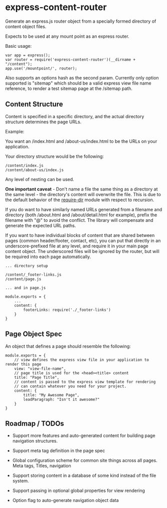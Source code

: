 # express-content-router

Generate an express.js router object from a specially formed directory of content object files.

Expects to be used at any mount point as an express router.

Basic usage:
    
    var app = express();
    var router = require('express-content-router')(__dirname + "/content");
    app.use('/mountpoint/', router);

Also supports an options hash as the second param. Currently only option supported is "sitemap" which should be a valid express view file name reference, to render a test sitemap page at the /sitemap path.

## Content Structure

Content is specified in a specific directory, and the actual directory structure determines the page URLs. 

Example:

You want an /index.html and /about-us/index.html to be the URLs on your application.

Your directory structure would be the following:

    /content/index.js
    /content/about-us/index.js

Any level of nesting can be used.

**One important caveat** - Don't name a file the same thing as a directory at the same level - the directory's content will overwrite the file. This is due to the default behavior of the [require-dir](https://www.npmjs.com/package/require-dir#options) module with respect to recursion.

If you do want to have similarly named URLs generated from a filename and directory (both /about.html and /about/detail.html for example), prefix the filename with "@" to avoid the conflict. The library will compensate and generate the expected URL paths.

If you want to have individual blocks of content that are shared between pages (common header/footer, contact, etc), you can put that directly in an underscore-prefixed file at any level, and require it in your main page content object. The underscored files will be ignored by the router, but will be required into each page automatically.
    
    ... directory setup

    /content/_footer-links.js
    /content/page.js

    ... and in page.js

    module.exports = {
        ...
        content: {
            footerLinks: require('./_footer-links')
        }
    }

## Page Object Spec

An object that defines a page should resemble the following:

    module.exports = {
        // view defines the express view file in your application to render this page
        view: "view-file-name",
        // page title is used for the <head><title> content
        title: "Page Title",
        // content is passed to the express view template for rendering
        // can contain whatever you need for your project.
        content: {
            title: "My Awesome Page",
            leadParagraph: "Isn't it awesome?"
        }
    }


## Roadmap / TODOs


* Support more features and auto-generated content for building page navigation structures.

* Support meta tag definition in the page spec

* Global configuration scheme for common site things across all pages. Meta tags, Titles, navigation

* Support storing content in a database of some kind instead of the file system.

* Support passing in optional global properties for view rendering

* Option flag to auto-generate navigation object data

